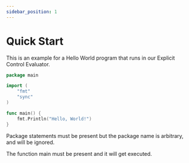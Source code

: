 ```yaml
---
sidebar_position: 1
---
```


# Quick Start

This is an example for a Hello World program that runs in our Explicit Control Evaluator.

```go
package main

import (
    "fmt"
    "sync"
)

func main() {
    fmt.Println("Hello, World!")
}
```

Package statements must be present but the package name is arbitrary, and will be ignored.

The function main must be present and it will get executed.
